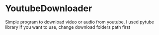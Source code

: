 # YoutubeDownloader
Simple program to download video or audio from youtube. I used pytube library
If you want to use, change download folders path first
